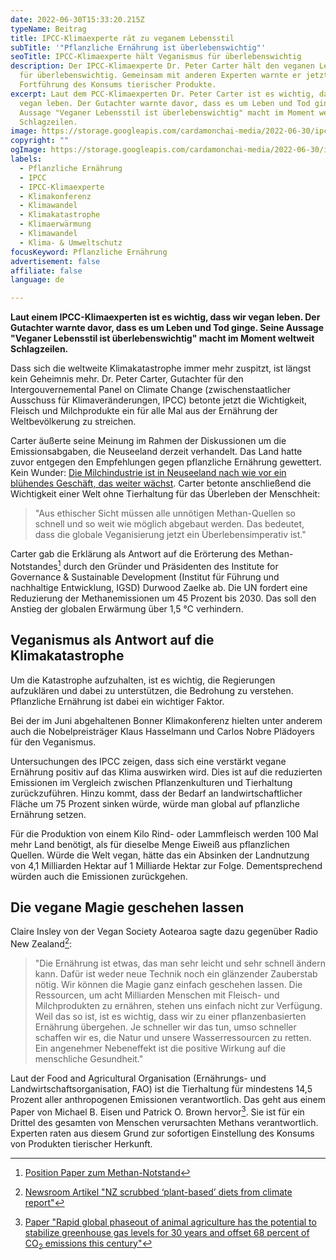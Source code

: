 ```yaml
---
date: 2022-06-30T15:33:20.215Z
typeName: Beitrag
title: IPCC-Klimaexperte rät zu veganem Lebensstil
subTitle: '"Pflanzliche Ernährung ist überlebenswichtig"'
seoTitle: IPCC-Klimaexperte hält Veganismus für überlebenswichtig
description: Der IPCC-Klimaexperte Dr. Peter Carter hält den veganen Lebensstil
  für überlebenswichtig. Gemeinsam mit anderen Experten warnte er jetzt vor der
  Fortführung des Konsums tierischer Produkte.
excerpt: Laut dem PCC-Klimaexperten Dr. Peter Carter ist es wichtig, dass wir
  vegan leben. Der Gutachter warnte davor, dass es um Leben und Tod ginge. Seine
  Aussage "Veganer Lebensstil ist überlebenswichtig" macht im Moment weltweit
  Schlagzeilen.
image: https://storage.googleapis.com/cardamonchai-media/2022-06-30/ipcc-jpeg-imagine-d8d8e8_8da6c2_1024_768/640.webp
copyright: ""
ogImage: https://storage.googleapis.com/cardamonchai-media/2022-06-30/ipcc-fb-jpeg-imagine-b8c8d8_87a2c1_1200_628/640.webp
labels:
  - Pflanzliche Ernährung
  - IPCC
  - IPCC-Klimaexperte
  - Klimakonferenz
  - Klimawandel
  - Klimakatastrophe
  - Klimaerwärmung
  - Klimawandel
  - Klima- & Umweltschutz
focusKeyword: Pflanzliche Ernährung
advertisement: false
affiliate: false
language: de

---
```


**Laut einem IPCC-Klimaexperten ist es wichtig, dass wir vegan leben. Der Gutachter warnte davor, dass es um Leben und Tod ginge. Seine Aussage "Veganer Lebensstil ist überlebenswichtig" macht im Moment weltweit Schlagzeilen.**

Dass sich die weltweite Klimakatastrophe immer mehr zuspitzt, ist längst kein Geheimnis mehr. Dr. Peter Carter, Gutachter für den Intergouvernemental Panel on Climate Change (zwischenstaatlicher Ausschuss für Klimaveränderungen, IPCC) betonte jetzt die Wichtigkeit, Fleisch und Milchprodukte ein für alle Mal aus der Ernährung der Weltbevölkerung zu streichen.

Carter äußerte seine Meinung im Rahmen der Diskussionen um die Emissionsabgaben, die Neuseeland derzeit verhandelt. Das Land hatte zuvor entgegen den Empfehlungen gegen pflanzliche Ernährung gewettert. Kein Wunder: [Die Milchindustrie ist in Neuseeland nach wie vor ein blühendes Geschäft, das weiter wächst](/2022/03/milked-film/). Carter betonte anschließend die Wichtigkeit einer Welt ohne Tierhaltung für das Überleben der Menschheit:

> "Aus ethischer Sicht müssen alle unnötigen Methan-Quellen so schnell und so weit wie möglich abgebaut werden. Das bedeutet, dass die globale Veganisierung jetzt ein Überlebensimperativ ist."

Carter gab die Erklärung als Antwort auf die Erörterung des Methan-Notstandes[^1] durch den Gründer und Präsidenten des Institute for Governance & Sustainable Development (Institut für Führung und nachhaltige Entwicklung, IGSD) Durwood Zaelke ab. Die UN fordert eine Reduzierung der Methanemissionen um 45 Prozent bis 2030. Das soll den Anstieg der globalen Erwärmung über 1,5 °C verhindern.

## Veganismus als Antwort auf die Klimakatastrophe

Um die Katastrophe aufzuhalten, ist es wichtig, die Regierungen aufzuklären und dabei zu unterstützen, die Bedrohung zu verstehen. Pflanzliche Ernährung ist dabei ein wichtiger Faktor.

Bei der im Juni abgehaltenen Bonner Klimakonferenz hielten unter anderem auch die Nobelpreisträger Klaus Hasselmann und Carlos Nobre Plädoyers für den Veganismus.

Untersuchungen des IPCC zeigen, dass sich eine verstärkt vegane Ernährung positiv auf das Klima auswirken wird. Dies ist auf die reduzierten Emissionen im Vergleich zwischen Pflanzenkulturen und Tierhaltung zurückzuführen. Hinzu kommt, dass der Bedarf an landwirtschaftlicher Fläche um 75 Prozent sinken würde, würde man global auf pflanzliche Ernährung setzen.

Für die Produktion von einem Kilo Rind- oder Lammfleisch werden 100 Mal mehr Land benötigt, als für dieselbe Menge Eiweiß aus pflanzlichen Quellen. Würde die Welt vegan, hätte das ein Absinken der Landnutzung von 4,1 Milliarden Hektar auf 1 Milliarde Hektar zur Folge. Dementsprechend würden auch die Emissionen zurückgehen.

## Die vegane Magie geschehen lassen

Claire Insley von der Vegan Society Aotearoa sagte dazu gegenüber Radio New Zealand[^2]:

> "Die Ernährung ist etwas, das man sehr leicht und sehr schnell ändern kann. Dafür ist weder neue Technik noch ein glänzender Zauberstab nötig. Wir können die Magie ganz einfach geschehen lassen. Die Ressourcen, um acht Milliarden Menschen mit Fleisch- und Milchprodukten zu ernähren, stehen uns einfach nicht zur Verfügung. Weil das so ist, ist es wichtig, dass wir zu einer pflanzenbasierten Ernährung übergehen. Je schneller wir das tun, umso schneller schaffen wir es, die Natur und unsere Wasserressourcen zu retten. Ein angenehmer Nebeneffekt ist die positive Wirkung auf die menschliche Gesundheit."

Laut der Food and Agricultural Organisation (Ernährungs- und Landwirtschaftsorganisation, FAO) ist die Tierhaltung für mindestens 14,5 Prozent aller anthropogenen Emissionen verantwortlich. Das geht aus einem Paper von Michael B. Eisen und Patrick O. Brown hervor[^3]. Sie ist für ein Drittel des gesamten von Menschen verursachten Methans verantwortlich. Experten raten aus diesem Grund zur sofortigen Einstellung des Konsums von Produkten tierischer Herkunft.

[^1]: [Position Paper zum Methan-Notstand](https://drive.google.com/file/d/1Hqivx8M86niwP4IpEJLFHynK7dO8UZoH/view)
[^2]: [Newsroom Artikel "NZ scrubbed ‘plant-based’ diets from climate report"](https://www.newsroom.co.nz/nz-scrubbed-plant-based-diets-from-climate-report)
[^3]: [Paper "Rapid global phaseout of animal agriculture has the potential to stabilize greenhouse gas levels for 30 years and offset 68 percent of CO<sub>2</sub> emissions this century"](https://journals.plos.org/climate/article?id=10.1371/journal.pclm.0000010)
